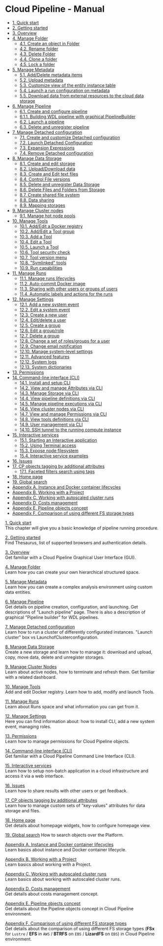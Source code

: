 # Cloud Pipeline - Manual

- [1. Quick start](01_Quick_start/1._Quick_start.md)
- [2. Getting started](02_Getting_started/2._Getting_started.md)
- [3. Overview](03_Overview/3._Overview.md)
- [4. Manage Folder](04_Manage_Folder/4._Manage_Folder.md)
    - [4.1. Create an object in Folder](04_Manage_Folder/4.1._Create_an_object_in_Folder.md)
    - [4.2. Rename folder](04_Manage_Folder/4.2._Rename_folder.md)
    - [4.3. Delete Folder](04_Manage_Folder/4.3._Delete_Folder.md)
    - [4.4. Clone a folder](04_Manage_Folder/4.4._Clone_a_folder.md)
    - [4.5. Lock a folder](04_Manage_Folder/4.5._Lock_a_folder.md)
- [5. Manage Metadata](05_Manage_Metadata/5._Manage_Metadata.md)
    - [5.1. Add/Delete metadata items](05_Manage_Metadata/5.1._Add_Delete_metadata_items.md)
    - [5.2. Upload metadata](05_Manage_Metadata/5.2._Upload_metadata.md)
    - [5.3. Customize view of the entity instance table](05_Manage_Metadata/5.3._Customize_view_of_the_entity_instance_table.md)
    - [5.4. Launch a run configuration on metadata](05_Manage_Metadata/5.4._Launch_a_run_configuration_on_metadata.md)
    - [5.5. Download data from external resources to the cloud data storage](05_Manage_Metadata/5.5._Download_data_from_external_resources_to_the_cloud_data_storage.md)
- [6. Manage Pipeline](06_Manage_Pipeline/6._Manage_Pipeline.md)
    - [6.1. Create and configure pipeline](06_Manage_Pipeline/6.1._Create_and_configure_pipeline.md)
    - [6.1.1. Building WDL pipeline with graphical PipelineBuilder](06_Manage_Pipeline/6.1.1._Building_WDL_pipeline_with_graphical_PipelineBuilder.md)
    - [6.2. Launch a pipeline](06_Manage_Pipeline/6.2._Launch_a_pipeline.md)
    - [6.3. Delete and unregister pipeline](06_Manage_Pipeline/6.3._Delete_a_pipeline.md)
- [7. Manage Detached configuration](07_Manage_Detached_configuration/7._Manage_Detached_configuration.md)
    - [7.1. Create and customize Detached configuration](07_Manage_Detached_configuration/7.1._Create_and_customize_Detached_configuration.md)
    - [7.2. Launch Detached Configuration](07_Manage_Detached_configuration/7.2._Launch_Detached_Configuration.md)
    - [7.3. Expansion Expressions](07_Manage_Detached_configuration/7.3._Expansion_Expressions.md)
    - [7.4. Remove Detached configuration](07_Manage_Detached_configuration/7.4._Remove_Detached_configuration.md)
- [8. Manage Data Storage](08_Manage_Data_Storage/8._Manage_Data_Storage.md)
    - [8.1. Create and edit storage](08_Manage_Data_Storage/8.1._Create_and_edit_storage.md)
    - [8.2. Upload/Download data](08_Manage_Data_Storage/8.2._Upload_Download_data.md)
    - [8.3. Create and Edit text files](08_Manage_Data_Storage/8.3._Create_and_Edit_text_files.md)
    - [8.4. Control File versions](08_Manage_Data_Storage/8.4._Control_File_versions.md)
    - [8.5. Delete and unregister Data Storage](08_Manage_Data_Storage/8.5._Delete_and_unregister_Data_Storage.md)
    - [8.6. Delete Files and Folders from Storage](08_Manage_Data_Storage/8.6._Delete_Files_and_Folders_from_Storage.md)
    - [8.7. Create shared file system](08_Manage_Data_Storage/8.7._Create_shared_file_system.md)
    - [8.8. Data sharing](08_Manage_Data_Storage/8.8._Data_sharing.md)
    - [8.9. Mapping storages](08_Manage_Data_Storage/8.9._Mapping_storages.md)
- [9. Manage Cluster nodes](09_Manage_Cluster_nodes/9._Manage_Cluster_nodes.md)
    - [9.1. Manage hot node pools](09_Manage_Cluster_nodes/9.1._Hot_node_pools.md)
- [10. Manage Tools](10_Manage_Tools/10._Manage_Tools.md)
    - [10.1. Add/Edit a Docker registry](10_Manage_Tools/10.1._Add_Edit_a_Docker_registry.md)
    - [10.2. Add/Edit a Tool group](10_Manage_Tools/10.2._Add_Edit_a_Tool_group.md)
    - [10.3. Add a Tool](10_Manage_Tools/10.3._Add_a_Tool.md)
    - [10.4. Edit a Tool](10_Manage_Tools/10.4._Edit_a_Tool.md)
    - [10.5. Launch a Tool](10_Manage_Tools/10.5._Launch_a_Tool.md)
    - [10.6. Tool security check](10_Manage_Tools/10.6._Tool_security_check.md)
    - [10.7. Tool version menu](10_Manage_Tools/10.7._Tool_version_menu.md)
    - [10.8. "Symlinked" tools](10_Manage_Tools/10.8._Symlinks_between_tools.md)
    - [10.9. Run capabilities](10_Manage_Tools/10.9._Run_capabilities.md)
- [11. Manage Runs](11_Manage_Runs/11._Manage_Runs.md)
    - [11.1. Manage runs lifecycles](11_Manage_Runs/11.1._Manage_runs_lifecycles.md)
    - [11.2. Auto-commit Docker image](11_Manage_Runs/11.2._Auto-commit_Docker_image.md)
    - [11.3. Sharing with other users or groups of users](11_Manage_Runs/11.3._Sharing_with_other_users_or_groups_of_users.md)
    - [11.4. Automatic labels and actions for the runs](11_Manage_Runs/11.4._Automatic_actions_after_notifications.md)
- [12. Manage Settings](12_Manage_Settings/12._Manage_Settings.md)
    - [12.1. Add a new system event](12_Manage_Settings/12.1._Add_a_new_system_event.md)
    - [12.2. Edit a system event](12_Manage_Settings/12.2._Edit_a_system_event.md)
    - [12.3. Create a new user](12_Manage_Settings/12.3._Create_a_new_user.md)
    - [12.4. Edit/delete a user](12_Manage_Settings/12.4._Edit_delete_a_user.md)
    - [12.5. Create a group](12_Manage_Settings/12.5._Create_a_group.md)
    - [12.6. Edit a group/role](12_Manage_Settings/12.6._Edit_a_group_role.md)
    - [12.7. Delete a group](12_Manage_Settings/12.7._Delete_a_group.md)
    - [12.8. Change a set of roles/groups for a user](12_Manage_Settings/12.8._Change_a_set_of_roles_groups_for_a_user.md)
    - [12.9. Change email notification](12_Manage_Settings/12.9._Change_email_notification.md)
    - [12.10. Manage system-level settings](12_Manage_Settings/12.10._Manage_system-level_settings.md)
    - [12.11. Advanced features](12_Manage_Settings/12.11._Advanced_features.md)
    - [12.12. System logs](12_Manage_Settings/12.12._System_logs.md)
    - [12.13. System dictionaries](12_Manage_Settings/12.13._System_dictionaries.md)
- [13. Permissions](13_Permissions/13._Permissions.md)
- [14. Command-line interface (CLI)](14_CLI/14._Command-line_interface.md)
    - [14.1. Install and setup CLI](14_CLI/14.1._Install_and_setup_CLI.md)
    - [14.2. View and manage Attributes via CLI](14_CLI/14.2._View_and_manage_Attributes_via_CLI.md)
    - [14.3. Manage Storage via CLI](14_CLI/14.3._Manage_Storage_via_CLI.md)
    - [14.4. View pipeline definitions via CLI](14_CLI/14.4._View_pipeline_definitions_via_CLI.md)
    - [14.5. Manage pipeline executions via CLI](14_CLI/14.5._Manage_pipeline_executions_via_CLI.md)
    - [14.6. View cluster nodes via CLI](14_CLI/14.6._View_cluster_nodes_via_CLI.md)
    - [14.7. View and manage Permissions via CLI](14_CLI/14.7._View_and_manage_Permissions_via_CLI.md)
    - [14.8. View tools definitions via CLI](14_CLI/14.8._View_tools_definitions_via_CLI.md)
    - [14.9. User management via CLI](14_CLI/14.9._User_management_via_CLI.md)
    - [14.10. SSH tunnel to the running compute instance](14_CLI/14.10._SSH_tunnel.md)
- [15. Interactive services](15_Interactive_services/15._Interactive_services.md)
    - [15.1. Starting an Interactive application](15_Interactive_services/15.1._Starting_an_Interactive_application.md)
    - [15.2. Using Terminal access](15_Interactive_services/15.2._Using_Terminal_access.md)
    - [15.3. Expose node filesystem](15_Interactive_services/15.3._Expose_node_filesystem.md)
    - [15.4. Interactive service examples](15_Interactive_services/15.4._Interactive_service_examples.md)
- [16. Issues](16_Issues/16._Issues.md)
- [17. CP objects tagging by additional attributes](17_Tagging_by_attributes/17._CP_objects_tagging_by_additional_attributes.md)
    - [17.1. Faceted filters search using tags](17_Tagging_by_attributes/17.1._Faceted_filters_search_by_tags.md)
- [18. Home page](18_Home_page/18._Home_page.md)
- [19. Global search](19_Search/19._Global_search.md)
- [Appendix A. Instance and Docker container lifecycles](Appendix_A/Appendix_A._Instance_and_Docker_container_lifecycles.md)
- [Appendix B. Working with a Project](Appendix_B/Appendix_B._Working_with_a_Project.md)
- [Appendix C. Working with autoscaled cluster runs](Appendix_C/Appendix_C._Working_with_autoscaled_cluster_runs.md)
- [Appendix D. Costs management](Appendix_D/Appendix_D._Costs_management.md)
- [Appendix E. Pipeline objects concept](Appendix_E/Appendix_E._Pipeline_objects_concept.md)
- [Appendix F. Сomparison of using different FS storage types](Appendix_F/Appendix_F._Сomparison_of_using_different_FS_storages_(FSx_for_Lustre_vs_EFS_in_AWS).md)

[1. Quick start](01_Quick_start/1._Quick_start.md)  
This chapter will give you a basic knowledge of pipeline running procedure.

[2. Getting started](02_Getting_started/2._Getting_started.md)  
Find Thesaurus, list of supported browsers and authentication details.

[3. Overview](03_Overview/3._Overview.md)  
Get familiar with a Cloud Pipeline Graphical User Interface (GUI).

[4. Manage Folder](04_Manage_Folder/4._Manage_Folder.md)  
Learn how you can create your own hierarchical structured space.

[5. Manage Metadata](05_Manage_Metadata/5._Manage_Metadata.md)  
Learn how you can create a complex analysis environment using custom data entities.

[6. Manage Pipeline](06_Manage_Pipeline/6._Manage_Pipeline.md)  
Get details on pipeline creation, configuration, and launching. Get descriptions of "Launch pipeline" page. There is also a description of graphical "Pipeline builder" for WDL pipelines.

[7. Manage Detached configuration](07_Manage_Detached_configuration/7._Manage_Detached_configuration.md)  
Learn how to run a cluster of differently configurated instances. "Launch cluster" box vs LaunchofClusterconfiguration.

[8. Manage Data Storage](08_Manage_Data_Storage/8._Manage_Data_Storage.md)  
Create a new storage and learn how to manage it: download and upload, copy, move data, delete and unregister storages.

[9. Manage Cluster Nodes](09_Manage_Cluster_nodes/9._Manage_Cluster_nodes.md)  
Learn about active nodes, how to terminate and refresh them. Get familiar with a related dashboard.

[10. Manage Tools](10_Manage_Tools/10._Manage_Tools.md)  
Add and edit Docker registry. Learn how to add, modify and launch Tools.

[11. Manage Runs](11_Manage_Runs/11._Manage_Runs.md)  
Learn about Runs space and what information you can get from it.

[12. Manage Settings](12_Manage_Settings/12._Manage_Settings.md)  
Here you can find information about: how to install CLI, add a new system event, managing roles.

[13. Permissions](13_Permissions/13._Permissions.md)  
Learn how to manage permissions for Cloud Pipeline objects.

[14. Command-line interface (CLI)](14_CLI/14._Command-line_interface.md)  
Get familiar with a Cloud Pipeline Command Line Interface (CLI).

[15. Interactive services](15_Interactive_services/15._Interactive_services.md)  
Learn how to setup non-batch application in a cloud infrastructure and access it via a web interface.

[16. Issues](16_Issues/16._Issues.md)  
Learn how to share results with other users or get feedback.

[17. CP objects tagging by additional attributes](17_Tagging_by_attributes/17._CP_objects_tagging_by_additional_attributes.md)  
Learn how to manage custom sets of "key-values" attributes for data storage and files.

[18. Home page](18_Home_page/18._Home_page.md)  
Get details about homepage widgets, how to configure homepage view.

[19. Global search](19_Search/19._Global_search.md)
How to search objects over the Platform.

[Appendix A. Instance and Docker container lifecycles](Appendix_A/Appendix_A._Instance_and_Docker_container_lifecycles.md)  
Learn basics about instance and Docker container lifecycle.

[Appendix B. Working with a Project](Appendix_B/Appendix_B._Working_with_a_Project.md)  
Learn basics about working with a Project.

[Appendix C. Working with autoscaled cluster runs](Appendix_C/Appendix_C._Working_with_autoscaled_cluster_runs.md)  
Learn basics about working with autoscaled cluster runs.

[Appendix D. Costs management](Appendix_D/Appendix_D._Costs_management.md)  
Get details about costs management concept.

[Appendix E. Pipeline objects concept](Appendix_E/Appendix_E._Pipeline_objects_concept.md)  
Get details about the Pipeline objects concept in Cloud Pipeline environment.

[Appendix F. Сomparison of using different FS storage types](Appendix_F/Appendix_F._Сomparison_of_using_different_FS_storages_(FSx_for_Lustre_vs_EFS_in_AWS).md)  
Get details about the comparison of using different FS storage types (**FSx** for `Lustre` / **EFS** in `AWS` / **BTRFS** on `EBS` / **LizardFS** on `EBS`) in Cloud Pipeline environment.
